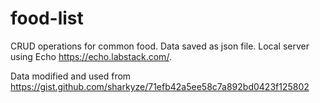 # food-list
CRUD operations for common food. Data saved as json file. Local server using Echo https://echo.labstack.com/.

Data modified and used from https://gist.github.com/sharkyze/71efb42a5ee58c7a892bd0423f125802
